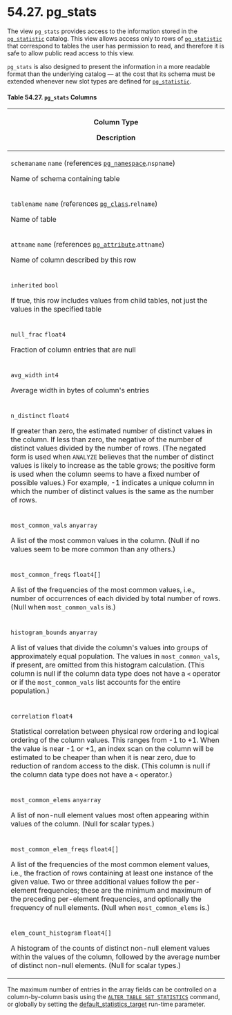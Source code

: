 # 54.27. pg\_stats

The view `pg_stats` provides access to the information stored in the [`pg_statistic`](https://www.postgresql.org/docs/current/catalog-pg-statistic.html) catalog. This view allows access only to rows of [`pg_statistic`](https://www.postgresql.org/docs/current/catalog-pg-statistic.html) that correspond to tables the user has permission to read, and therefore it is safe to allow public read access to this view.

`pg_stats` is also designed to present the information in a more readable format than the underlying catalog — at the cost that its schema must be extended whenever new slot types are defined for [`pg_statistic`](https://www.postgresql.org/docs/current/catalog-pg-statistic.html).

#### **Table 54.27. `pg_stats` Columns**

| <p>Column Type</p><p>Description</p>                                                                                                                                                                                                                                                                                                                                                                                                                                                                                                                                                            |
| ----------------------------------------------------------------------------------------------------------------------------------------------------------------------------------------------------------------------------------------------------------------------------------------------------------------------------------------------------------------------------------------------------------------------------------------------------------------------------------------------------------------------------------------------------------------------------------------------- |
| <p><code>schemaname</code> <code>name</code> (references <a href="https://www.postgresql.org/docs/current/catalog-pg-namespace.html"><code>pg_namespace</code></a>.<code>nspname</code>)</p><p>Name of schema containing table</p>                                                                                                                                                                                                                                                                                                                                                              |
| <p><code>tablename</code> <code>name</code> (references <a href="https://www.postgresql.org/docs/current/catalog-pg-class.html"><code>pg_class</code></a>.<code>relname</code>)</p><p>Name of table</p>                                                                                                                                                                                                                                                                                                                                                                                         |
| <p><code>attname</code> <code>name</code> (references <a href="https://www.postgresql.org/docs/current/catalog-pg-attribute.html"><code>pg_attribute</code></a>.<code>attname</code>)</p><p>Name of column described by this row</p>                                                                                                                                                                                                                                                                                                                                                            |
| <p><code>inherited</code> <code>bool</code></p><p>If true, this row includes values from child tables, not just the values in the specified table</p>                                                                                                                                                                                                                                                                                                                                                                                                                                           |
| <p><code>null_frac</code> <code>float4</code></p><p>Fraction of column entries that are null</p>                                                                                                                                                                                                                                                                                                                                                                                                                                                                                                |
| <p><code>avg_width</code> <code>int4</code></p><p>Average width in bytes of column's entries</p>                                                                                                                                                                                                                                                                                                                                                                                                                                                                                                |
| <p><code>n_distinct</code> <code>float4</code></p><p>If greater than zero, the estimated number of distinct values in the column. If less than zero, the negative of the number of distinct values divided by the number of rows. (The negated form is used when <code>ANALYZE</code> believes that the number of distinct values is likely to increase as the table grows; the positive form is used when the column seems to have a fixed number of possible values.) For example, -1 indicates a unique column in which the number of distinct values is the same as the number of rows.</p> |
| <p><code>most_common_vals</code> <code>anyarray</code></p><p>A list of the most common values in the column. (Null if no values seem to be more common than any others.)</p>                                                                                                                                                                                                                                                                                                                                                                                                                    |
| <p><code>most_common_freqs</code> <code>float4[]</code></p><p>A list of the frequencies of the most common values, i.e., number of occurrences of each divided by total number of rows. (Null when <code>most_common_vals</code> is.)</p>                                                                                                                                                                                                                                                                                                                                                       |
| <p><code>histogram_bounds</code> <code>anyarray</code></p><p>A list of values that divide the column's values into groups of approximately equal population. The values in <code>most_common_vals</code>, if present, are omitted from this histogram calculation. (This column is null if the column data type does not have a <code>&#x3C;</code> operator or if the <code>most_common_vals</code> list accounts for the entire population.)</p>                                                                                                                                              |
| <p><code>correlation</code> <code>float4</code></p><p>Statistical correlation between physical row ordering and logical ordering of the column values. This ranges from -1 to +1. When the value is near -1 or +1, an index scan on the column will be estimated to be cheaper than when it is near zero, due to reduction of random access to the disk. (This column is null if the column data type does not have a <code>&#x3C;</code> operator.)</p>                                                                                                                                        |
| <p><code>most_common_elems</code> <code>anyarray</code></p><p>A list of non-null element values most often appearing within values of the column. (Null for scalar types.)</p>                                                                                                                                                                                                                                                                                                                                                                                                                  |
| <p><code>most_common_elem_freqs</code> <code>float4[]</code></p><p>A list of the frequencies of the most common element values, i.e., the fraction of rows containing at least one instance of the given value. Two or three additional values follow the per-element frequencies; these are the minimum and maximum of the preceding per-element frequencies, and optionally the frequency of null elements. (Null when <code>most_common_elems</code> is.)</p>                                                                                                                                |
| <p><code>elem_count_histogram</code> <code>float4[]</code></p><p>A histogram of the counts of distinct non-null element values within the values of the column, followed by the average number of distinct non-null elements. (Null for scalar types.)</p>                                                                                                                                                                                                                                                                                                                                      |

The maximum number of entries in the array fields can be controlled on a column-by-column basis using the [`ALTER TABLE SET STATISTICS`](https://www.postgresql.org/docs/current/sql-altertable.html) command, or globally by setting the [default\_statistics\_target](https://www.postgresql.org/docs/current/runtime-config-query.html#GUC-DEFAULT-STATISTICS-TARGET) run-time parameter.
